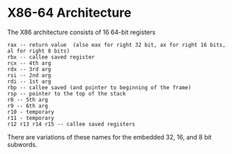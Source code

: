 # X86-64 Architecture

The X86 architecture consists of 16 64-bit registers 
```
rax -- return value  (also eax for right 32 bit, ax for right 16 bits, al for right 8 bits)
rbx -- callee saved register
rcx -- 4th arg
rdx -- 3rd arg
rsi -- 2nd arg
rdi -- 1st arg
rbp -- callee saved (and pointer to beginning of the frame)
rsp -- pointer to the top of the stack
r8 -- 5th arg
r9 -- 6th arg
r10 - temporary
r11 - temporary
r12 r13 r14 r15 -- callee saved registers
```
There are variations of these names for the embedded 32, 16, and 8 bit subwords.

